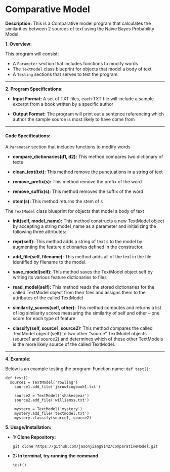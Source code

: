 # Comparative Model

**Description:** This is a Comparative model program that calculates the similarities between 2 sources of text using the Naïve Bayes Probability Model 

**1. Overview:**

This program will consist: 
- A `Parameter` section that includes functions to modify words 
- The `TextModel` class blueprint for objects that model a body of text
- A `Testing` sections that serves to test the program
--- 

**2. Program Specifications:**

- **Input Format:** A set of TXT files, each TXT file will include a sample excerpt from a book written by a specific author 

- **Output Format:** The program will print out a sentence referencing which author the sample source is most likely to have come from 
---

#### **Code Specifications:**
A `Parameter` section that includes functions to modify words 
- **compare_dictionaries(d1, d2):** This method compares two dictionary of texts
  
- **clean_text(txt):** This method remove the punctuations in a string of text
  
- **remove_prefix(s):** This method remove the prefix of the word

- **remove_suffix(s):** This method removes the suffix of the word
  
- **stem(s):** This method returns the stem of s

The `TextModel` class blueprint for objects that model a body of text
- **__init__(self, model_name):** This method constructs a new TextModel object by accepting
        a string model_name as a parameter and
        initializing the following three attributes:
  
- **__repr__(self):** This method adds a string of text s to the model by augmenting the feature
        dictionaries defined in the constructor.
  
- **add_file(self, filename):** This method adds all of the text in the file identified by filename to the model.

- **save_model(self):** This method saves the TextModel object self by writing its various feature dictionaries to files
  
- **read_model(self):** This method reads the stored dictionaries for the called TextModel object from their files
        and assigns them to the attributes of the called TextModel
  
- **similarity_scores(self, other):** This method computes and returns a list of log similarity scores measuring the similarity of self and other – one score for each type of feature
  
- **classify(self, source1, source2):** This method compares the called TextModel object (self) to two other “source”
        TextModel objects (source1 and source2) and determines which
        of these other TextModels
        is the more likely source of the called TextModel.
---

**4. Example:**

Below is an example testing the program: 
Function name: `def test():`
```
def test():
  source1 = TextModel('rowling')
    source1.add_file('jkrowlingbook1.txt')

    source2 = TextModel('shakespear')
    source2.add_file('williamss.txt')

    mystery = TextModel('mystery')
    mystery.add_file('textmodel.txt')
    mystery.classify(source1, source2)

```

**5. Usage/Installation:**

- **1: Clone Repository:** 
  ```
  git clone https://github.com/jasonjiang9142/ComparativeModel.git
  ```

- **2: In terminal, try running the command** 
  ```
  test()
  ```


